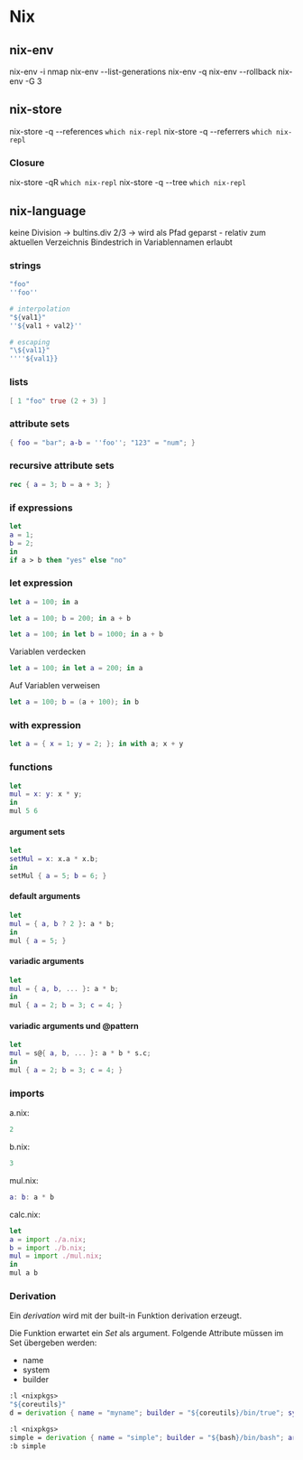 # Nix

## nix-env

nix-env -i nmap
nix-env --list-generations
nix-env -q
nix-env --rollback
nix-env -G 3

## nix-store

nix-store -q --references `which nix-repl`
nix-store -q --referrers `which nix-repl`

### Closure

nix-store -qR `which nix-repl`
nix-store -q --tree `which nix-repl`

## nix-language

keine Division -> bultins.div
2/3 -> wird als Pfad geparst - relativ zum aktuellen Verzeichnis
Bindestrich in Variablennamen erlaubt

### strings

```nix
"foo"
''foo''

# interpolation
"${val1}"
''${val1 + val2}''

# escaping
"\${val1}"
''''${val1}}
```

### lists

```nix
[ 1 "foo" true (2 + 3) ]
```

### attribute sets

```nix
{ foo = "bar"; a-b = ''foo''; "123" = "num"; }

```

### recursive attribute sets

```nix
rec { a = 3; b = a + 3; }
```

### if expressions

```nix
let
a = 1;
b = 2;
in
if a > b then "yes" else "no"
```

### let expression

```nix
let a = 100; in a
```

```nix
let a = 100; b = 200; in a + b
```

```nix
let a = 100; in let b = 1000; in a + b
```

Variablen verdecken

```nix
let a = 100; in let a = 200; in a
```

Auf Variablen verweisen

```nix
let a = 100; b = (a + 100); in b
```

### with expression

```nix
let a = { x = 1; y = 2; }; in with a; x + y
```

### functions

```nix
let 
mul = x: y: x * y;
in
mul 5 6
```

#### argument sets

```nix
let 
setMul = x: x.a * x.b;
in 
setMul { a = 5; b = 6; }
```

#### default arguments

```nix
let
mul = { a, b ? 2 }: a * b;
in
mul { a = 5; }
```

#### variadic arguments

```nix
let
mul = { a, b, ... }: a * b;
in
mul { a = 2; b = 3; c = 4; }
```

#### variadic arguments und @pattern

```nix
let
mul = s@{ a, b, ... }: a * b * s.c;
in
mul { a = 2; b = 3; c = 4; }
```

### imports

a.nix:
```nix
2
```

b.nix:
```nix
3
```

mul.nix:
```nix
a: b: a * b
```

calc.nix:
```nix
let
a = import ./a.nix;
b = import ./b.nix;
mul = import ./mul.nix;
in
mul a b
```

### Derivation

Ein *derivation* wird mit der built-in Funktion derivation erzeugt. 

Die Funktion erwartet ein *Set* als argument. Folgende Attribute müssen im Set
übergeben werden:

* name
* system
* builder

```nix
:l <nixpkgs>
"${coreutils}"
d = derivation { name = "myname"; builder = "${coreutils}/bin/true"; system = builtins.currentSystem; }
```

```nix
:l <nixpkgs>
simple = derivation { name = "simple"; builder = "${bash}/bin/bash"; args = [ ./simple_builder.sh ]; gcc = gcc; coreutils = coreutils; src = ./simple.c; system = builtins.currentSystem; }
:b simple
```

